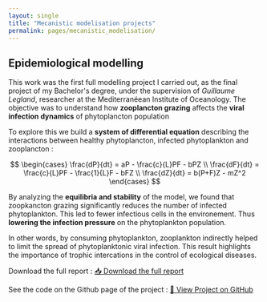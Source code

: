 ```yaml
---
layout: single
title: "Mecanistic modelisation projects"
permalink: pages/mecanistic_modelisation/
---
```


<!-- Load MathJax -->
<script src="https://polyfill.io/v3/polyfill.min.js?features=es6"></script>
<script id="MathJax-script" async
  src="https://cdn.jsdelivr.net/npm/mathjax@3/es5/tex-mml-chtml.js">
</script>

## Epidemiological modelling 

This work was the first full modelling project I carried out, as the final project of my Bachelor's degree, under the supervision of *Guillaume Legland*, researcher at the Mediterranéean Institute of Oceanology.
The objective was to understand how **zooplancton grazing** affects the **viral infection dynamics** of phytoplancton population 

To explore this we build a **system of differential equation** describing the interactions between healthy phytoplancton, infected phytoplankton and zooplancton : 

$$
\begin{cases}
\frac{dP}{dt} = aP - \frac{c}{L}PF - bPZ \\
\frac{dF}{dt} = \frac{c}{L}PF - \frac{1}{L}F - bFZ \\
\frac{dZ}{dt} = b(P+F)Z - mZ^2
\end{cases}
$$

By analyzing the **equilibria and stability** of the model, we found that zoopkancton grazing significantly reduces the number of infected phytoplankton. This led to fewer infectious cells in the environement. Thus **lowering the infection pressure** on the phytoplankton population.

In other words, by consuming phytoplankton, zooplankton indirectly helped to limit the spread of phytoplanktonic viral infection. This result highlights the importance of trophic intercations in the control of ecological diseases.

Download the full report : <a href="/assets/epidemiologic_model.pdf" class="btn btn--primary" target="_blank">📥 Download the full report</a>

See the code on the Github page of the project : <a href="https://github.com/JulesMalavieille/Epidemiological-modelling" class="btn btn--primary" target="_blank">🔗 View Project on GitHub</a> 
